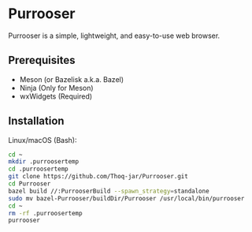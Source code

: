 # Purrooser

Purrooser is a simple, lightweight, and easy-to-use web browser.

## Prerequisites
- Meson (or Bazelisk a.k.a. Bazel)
- Ninja (Only for Meson)
- wxWidgets (Required)

## Installation
Linux/macOS (Bash):
```bash
cd ~
mkdir .purroosertemp
cd .purroosertemp
git clone https://github.com/Thoq-jar/Purrooser.git
cd Purrooser
bazel build //:PurrooserBuild --spawn_strategy=standalone
sudo mv bazel-Purrooser/buildDir/Purrooser /usr/local/bin/purrooser
cd ~
rm -rf .purroosertemp
purrooser
```
